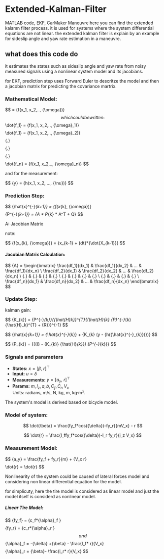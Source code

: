 # Extended-Kalman-Filter
MATLAB code, EKF, CarMaker Maneuvre
here you can find the extended kalamn filter process. it is used for systems where the system differential equations are not linear.
the extended kalman filter is explain by an example for sideslip angle and yaw rate estimation in a maneuvre.

## what does this code do
it estimates the states such as sideslip angle and yaw rate from noisy measured signals using a nonlinear system model and its jacobians.

for EKF, prediction step uses Forward Euler to descritze the model and then a jacobian matrix for predicting the covariance martrix.

### Mathematical Model:
$$
 = \{f(x_1, x_2,.., \{\omega})}
$$
which could be written: 
$$ \dot{f_1} =  \{f(x_1, x_2,.., \{\omega}_1)} $$
$$ \dot{f_1} =  \{f(x_1, x_2,.., \{\omega}_2)} $$
$$ \{.} $$
$$ \{.} $$
$$ \{.} $$
$$ \dot{f_n} =  \{f(x_1, x_2,.., \{\omega}_n)} $$

and for the measurement:

$$
\{y} = \{h(x_1, x_2, ..., \{\nu})}
$$
### Prediction Step:
$$
\{\hat{x}^{-}_\{k+1}} = \{f(x_\{k}, \{\omega})}
$$
$$
\{P^{-}_\{k+1}} = \{A * P_\{k} * A^T + Q}
$$

A: Jacobian Matrix

note: 

$$ \{f(x_\{k}, \{\omega})} = \{x_\{k-1} + \{dt}*{\dot{X_\{k-1}}} $$

#### Jacobian Matrix Calculation:
$$
\{A} = \begin{bmatrix}
  \frac{df_1}{dx_1} & \frac{df_1}{dx_2} & ... & \frac{df_1}{dx_n} \\
  \frac{df_2}{dx_1} & \frac{df_2}{dx_2} & ... & \frac{df_2}{dx_n} \\
  \{.} & \{.} & \{.} & \{.} \\
   \{.} & \{.} & \{.} & \{.} \\
    \{.} & \{.} & \{.} & \{.} \\
    \frac{df_n}{dx_1} & \frac{df_n}{dx_2} & ... & \frac{df_n}{dx_n}
\end{bmatrix}
$$

### Update Step:
kalman gain:

$$ \{K_{k}} = \{P^{-}_\{k}}\{\{\hat{H}_k}}^\{T}{(\hat{H}_{k} \{P}^{-}_{k} \{\hat{H}_k}^\{T} + \{R})}^{-1} $$

$$ \{\hat{x}_\{k+1}} = \{\hat{x}^{-}_\{k}} + \{K_\{k} (y - \{h(\{\hat{x}^{-}_\{k}})})} $$

$$ \{P_{k}} = \{(\{I} - \{K_\{k}} \{\hat{H}_{k}}) \{P^{-}_\{k}}}  $$


### Signals and parameters
- **States:** $x = [\beta,\ r]^\top$
- **Input:** $u = \delta$
- **Measurements:** $y = [a_y,\ r]^\top$
- **Params:** $m, I_z, a, b, C_f, C_r, V_x$  
Units: radians, m/s, N, kg, m, kg·m².

The system's model is derived based on bicycle model.
### Model of system:
$$
\dot{\beta} = \frac{fy_f*cos({\delta})-fy_r}{mV_x} - r
$$

$$
\dot{r} = \frac{l_ffy_f*cos({\delta})-l_r fy_r}{i_z V_x}
$$

### Measurement Model:
$$
\{a_y} = \frac{fy_f + fy_r}{m} + \{V_x r}
$$
$$
\dot{r} = \dot{r}
$$

Nonlinearity of the system could be caused of lateral forces model and considering non linear differential equation for the model.

for simplicuty, here the tire model is considered as linear model and just the model itself is considerd as nonlinear model.

##### Linear Tire Model: 
$$
\{fy_f} = \{c_f*{\alpha}_f }
$$
$$
\{fy_r} = \{c_r*{\alpha}_r }
$$
and 
$$
\{\alpha}_f = -{\delta} +{\beta}  - \frac{l_f* r}{V_x}
$$
$$
\{\alpha}_r = {\beta}- \frac{l_r* r}{V_x}
$$
